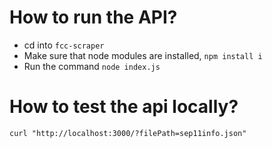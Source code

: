 # How to run the API?

- cd into `fcc-scraper`
- Make sure that node modules are installed, `npm install i`
- Run the command `node index.js`

# How to test the api locally?

`curl "http://localhost:3000/?filePath=sep11info.json"`
